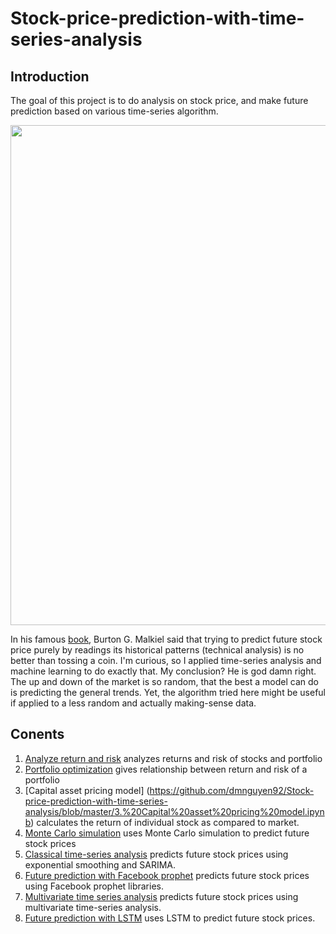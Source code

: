 # Stock-price-prediction-with-time-series-analysis

## Introduction

The goal of this project is to do analysis on stock price, and make future prediction based on various time-series algorithm.

<img src="https://github.com/dmnguyen92/Stock-price-prediction-with-time-series-analysis/blob/master/exponential_smoothing.png" width="800px" >

In his famous [book](https://www.goodreads.com/book/show/900892.A_Random_Walk_Down_Wall_Street?ac=1&from_search=true&qid=orAUTL55ZJ&rank=1), Burton G. Malkiel said that trying to predict future stock price purely by readings its historical patterns (technical analysis) is no better than tossing a coin. I'm curious, so I applied time-series analysis and machine learning to do exactly that. My conclusion? He is god damn right. The up and down of the market is so random, that the best a model can do is predicting the general trends. Yet, the algorithm tried here might be useful if applied to a less random and actually making-sense data.

## Conents
1. [Analyze return and risk](https://github.com/dmnguyen92/Stock-price-prediction-with-time-series-analysis/blob/master/1.%20Analyze%20Return%20and%20Risk.ipynb) analyzes returns and risk of stocks and portfolio
2. [Portfolio optimization](https://github.com/dmnguyen92/Stock-price-prediction-with-time-series-analysis/blob/master/2.%20Portfolio%20optimization.ipynb) gives relationship between return and risk of a portfolio
3. [Capital asset pricing model] (https://github.com/dmnguyen92/Stock-price-prediction-with-time-series-analysis/blob/master/3.%20Capital%20asset%20pricing%20model.ipynb) calculates the return of individual stock as compared to market.
4. [Monte Carlo simulation](https://github.com/dmnguyen92/Stock-price-prediction-with-time-series-analysis/blob/master/4.%20Montecarlo%20simulation.ipynb) uses Monte Carlo simulation to predict future stock prices
5. [Classical time-series analysis](https://github.com/dmnguyen92/Stock-price-prediction-with-time-series-analysis/blob/master/5a.%20Classical%20time%20series%20analysis.ipynb) predicts future stock prices using exponential smoothing and SARIMA.
6. [Future prediction with Facebook prophet](https://github.com/dmnguyen92/Stock-price-prediction-with-time-series-analysis/blob/master/5b.%20Future%20prediction%20with%20Facebook%20prophet.ipynb) predicts future stock prices using Facebook prophet libraries.
7. [Multivariate time series analysis](https://github.com/dmnguyen92/Stock-price-prediction-with-time-series-analysis/blob/master/6.%20Multivariate%20time%20series%20analysis.ipynb) predicts future stock prices using multivariate time-series analysis.
8. [Future prediction with LSTM](https://github.com/dmnguyen92/Stock-price-prediction-with-time-series-analysis/blob/master/7.%20Time%20series%20prediction%20with%20LSTM.ipynb) uses LSTM to predict future stock prices.
